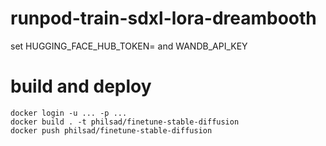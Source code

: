 # runpod-train-sdxl-lora-dreambooth

set HUGGING_FACE_HUB_TOKEN=<hf write token> and WANDB_API_KEY


# build and deploy

```
docker login -u ... -p ...
docker build . -t philsad/finetune-stable-diffusion
docker push philsad/finetune-stable-diffusion
```